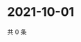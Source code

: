 # 2021-10-01

共 0 条

<!-- BEGIN -->
<!-- 最后更新时间 Fri Oct 01 2021 13:16:24 GMT+0800 (China Standard Time) -->

<!-- END -->
